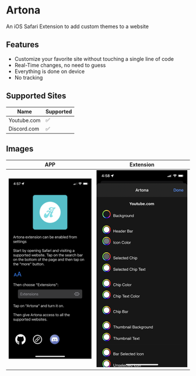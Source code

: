 # Artona
An iOS Safari Extension to add custom themes to a website

## Features
* Customize your favorite site without touching a single line of code
* Real-Time changes, no need to guess
* Everything is done on device
* No tracking

## Supported Sites
| Name | Supported |
| --- | ----------- |
| Youtube.com | ✅ |
| Discord.com | ✅ |


## Images
| APP | Extension |
| -----------  | ----------- |
| <img src="Screenshots/01.PNG" /> | <img src="Screenshots/02.PNG" /> |
